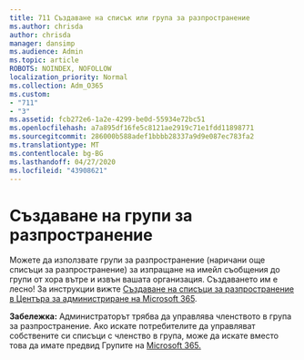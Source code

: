 ```yaml
---
title: 711 Създаване на списък или група за разпространение
ms.author: chrisda
author: chrisda
manager: dansimp
ms.audience: Admin
ms.topic: article
ROBOTS: NOINDEX, NOFOLLOW
localization_priority: Normal
ms.collection: Adm_O365
ms.custom:
- "711"
- "3"
ms.assetid: fcb272e6-1a2e-4299-be0d-55934e72bc51
ms.openlocfilehash: a7a895df16fe5c8121ae2919c71e1fdd11898771
ms.sourcegitcommit: 286000b588adef1bbbb28337a9d9e087ec783fa2
ms.translationtype: MT
ms.contentlocale: bg-BG
ms.lasthandoff: 04/27/2020
ms.locfileid: "43908621"
---
```

# <a name="create-distribution-groups"></a>Създаване на групи за разпространение

Можете да използвате групи за разпространение (наричани още списъци за разпространение) за изпращане на имейл съобщения до групи от хора вътре и извън вашата организация. Създаването им е лесно! За инструкции вижте [Създаване на списъци за разпространение в Центъра за администриране на Microsoft 365](https://docs.microsoft.com/office365/admin/setup/create-distribution-lists).

**Забележка:** Администраторът трябва да управлява членството в група за разпространение. Ако искате потребителите да управляват собствените си списъци с членство в група, може да искате вместо това да имате предвид Групите на [Microsoft 365.](https://support.office.com/article/b565caa1-5c40-40ef-9915-60fdb2d97fa2)
